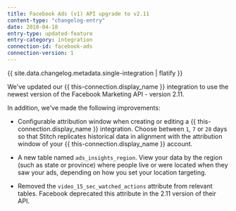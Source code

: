 ```yaml
---
title: Facebook Ads (v1) API upgrade to v2.11
content-type: "changelog-entry"
date: 2018-04-10
entry-type: updated-feature
entry-category: integration
connection-id: facebook-ads
connection-version: 1
---
```


{{ site.data.changelog.metadata.single-integration | flatify }}

We've updated our {{ this-connection.display_name }} integration to use the newest version of the Facebook Marketing API - version 2.11.

In addition, we've made the following improvements:

- Configurable attribution window when creating or editing a {{ this-connection.display_name }} integration. Choose between `1`, `7` or `28` days so that Stitch replicates historical data in alignment with the attribution window of your {{ this-connection.display_name }} account.

- A new table named `ads_insights_region`. View your data by the region (such as state or province) where people live or were located when they saw your ads, depending on how you set your location targeting. 

- Removed the `video_15_sec_watched_actions` attribute from relevant tables. Facebook deprecated this attribute in the 2.11 version of their API.